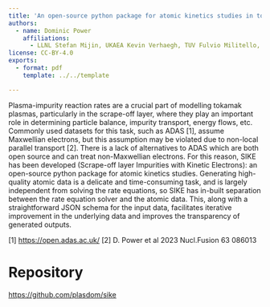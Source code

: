 ```yaml
---
title: 'An open-source python package for atomic kinetics studies in tokamak plasmas'
authors:
  - name: Dominic Power
    affiliations:
      - LLNL Stefan Mijin, UKAEA Kevin Verhaegh, TUV Fulvio Militello, UKAEA Robert J. Kingham, Imperial College London
license: CC-BY-4.0
exports:
  - format: pdf
    template: ../../template

---
```


Plasma-impurity reaction rates are a crucial part of modelling tokamak plasmas, particularly in the scrape-off layer, where they play an important role in determining particle balance, impurity transport, energy flows, etc. Commonly used datasets for this task, such as ADAS [1], assume Maxwellian electrons, but this assumption may be violated due to non-local parallel transport [2]. There is a lack of alternatives to ADAS which are both open source and can treat non-Maxwellian electrons. For this reason, SIKE has been developed (Scrape-off layer Impurities with Kinetic Electrons): an open-source python package for atomic kinetics studies. Generating high-quality atomic data is a delicate and time-consuming task, and is largely independent from solving the rate equations, so SIKE has in-built separation between the rate equation solver and the atomic data. This, along with a straightforward JSON schema for the input data, facilitates iterative improvement in the underlying data and improves the transparency of generated outputs.  

[1] https://open.adas.ac.uk/
[2] D. Power et al 2023 Nucl.Fusion 63 086013

# Repository
https://github.com/plasdom/sike


